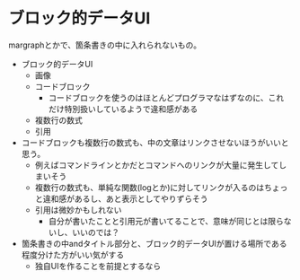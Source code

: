 # ブロック的データUI

margraphとかで、箇条書きの中に入れられないもの。

- ブロック的データUI
  - 画像
  - コードブロック
    - コードブロックを使うのはほとんどプログラマなはずなのに、これだけ特別扱いしているようで違和感がある
  - 複数行の数式
  - 引用
- コードブロックも複数行の数式も、中の文章はリンクさせないほうがいいと思う。
  - 例えばコマンドラインとかだとコマンドへのリンクが大量に発生してしまいそう
  - 複数行の数式も、単純な関数(logとか)に対してリンクが入るのはちょっと違和感があるし、あと表示としてやりずらそう
  - 引用は微妙かもしれない
    - 自分が書いたことと引用元が書いてることで、意味が同じとは限らないし、いいのでは？
- 箇条書きの中andタイトル部分と、ブロック的データUIが置ける場所である程度分けた方がいい気がする
  - 独自UIを作ることを前提とするなら
